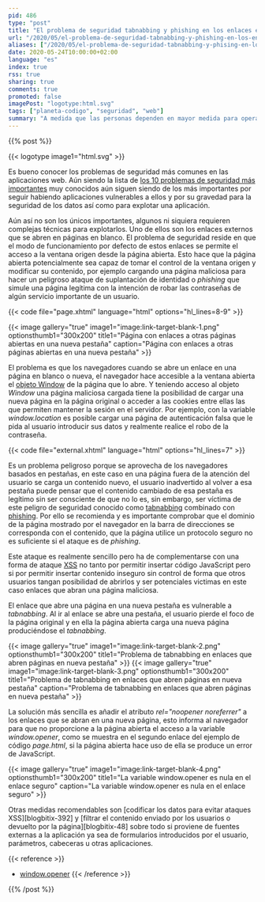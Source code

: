 ```yaml
---
pid: 486
type: "post"
title: "El problema de seguridad tabnabbing y phishing en los enlaces en nuevas pestañas a páginas externas y cómo solucionarlo"
url: "/2020/05/el-problema-de-seguridad-tabnabbing-y-phishing-en-los-enlaces-en-nuevas-pestanas-a-paginas-externas-y-como-solucionarlo/"
aliases: ["/2020/05/el-problema-de-seguridad-tabnabbing-y-phising-en-los-enlaces-en-nuevas-pestanas-a-paginas-externas-y-como-solucionarlo/"]
date: 2020-05-24T10:00:00+02:00
language: "es"
index: true
rss: true
sharing: true
comments: true
promoted: false
imagePost: "logotype:html.svg"
tags: ["planeta-codigo", "seguridad", "web"]
summary: "A medida que las personas dependen en mayor medida para operar en internet como compras, acceso a cuentas bancarias o trámites administrativos la seguridad de las aplicaciones web es más crítica. Una parte de la seguridad es responsabilidad del usuario pero otra parte importante es responsabilidad del sitio web. Un potencial problema de seguridad está en los simples y aparentemente inocentes enlaces abiertos en nuevas páginas si al mismo tiempo es posible insertar contenido en la página que otros usuarios obtengan. El resultado es una vulnerabilidad de _tabnabbing_ y _phishing_."
---
```


{{% post %}}

{{< logotype image1="html.svg" >}}

Es bueno conocer los problemas de seguridad más comunes en las aplicaciones web. Aún siendo la lista de [los 10 problemas de seguridad más importantes](https://owasp.org/www-project-top-ten/) muy conocidos aún siguen siendo de los más importantes por seguir habiendo aplicaciones vulnerables a ellos y por su gravedad para la seguridad de los datos así como para explotar una aplicación.

Aún así no son los únicos importantes, algunos ni siquiera requieren complejas técnicas para explotarlos. Uno de ellos son los enlaces externos que se abren en páginas en blanco. El problema de seguridad reside en que el modo de funcionamiento por defecto de estos enlaces se permite el acceso a la ventana origen desde la página abierta. Esto hace que la página abierta potencialmente sea capaz de tomar el control de la ventana origen y modificar su contenido, por ejemplo cargando una página maliciosa para hacer un peligroso ataque de suplantación de identidad o _phishing_ que simule una página legítima con la intención de robar las contraseñas de algún servicio importante de un usuario.

{{< code file="page.xhtml" language="html" options="hl_lines=8-9" >}}

{{< image
    gallery="true"
    image1="image:link-target-blank-1.png" optionsthumb1="300x200" title1="Página con enlaces a otras páginas abiertas en una nueva pestaña"
    caption="Página con enlaces a otras páginas abiertas en una nueva pestaña" >}}

El problema es que los navegadores cuando se abre un enlace en una página en blanco o nueva, el navegador hace accesible a la ventana abierta el [objeto Window](https://developer.mozilla.org/en-US/docs/Web/API/Window) de la página que lo abre. Y teniendo acceso al objeto _Window_ una página maliciosa cargada tiene la posibilidad de cargar una nueva página en la página original o acceder a las cookies entre ellas las que permiten mantener la sesión en el servidor. Por ejemplo, con la variable _window.location_ es posible cargar una página de autenticación falsa que le pida al usuario introducir sus datos y realmente realice el robo de la contraseña.

{{< code file="external.xhtml" language="html" options="hl_lines=7" >}}

Es un problema peligroso porque se aprovecha de los navegadores basados en pestañas, en este caso en una página fuera de la atención del usuario se carga un contenido nuevo, el usuario inadvertido al volver a esa pestaña puede pensar que el contenido cambiado de esa pestaña es legítimo sin ser consciente de que no lo es, sin embargo, ser víctima de este peligro de seguridad conocido como [tabnabbing](https://en.wikipedia.org/wiki/Tabnabbing) combinado con [phishing](https://es.wikipedia.org/wiki/Phishing). Por ello se recomienda y es importante comprobar que el dominio de la página mostrado por el navegador en la barra de direcciones se corresponda con el contenido, que la página utilice un protocolo seguro no es suficiente si el ataque es de _phishing_.

Este ataque es realmente sencillo pero ha de complementarse con una forma de ataque [XSS](https://es.wikipedia.org/wiki/Cross-site_scripting) no tanto por permitir insertar código JavaScript pero si por permitir insertar contenido inseguro sin control de forma que otros usuarios tangan posibilidad de abrirlos y ser potenciales victimas en este caso enlaces que abran una página maliciosa.

El enlace que abre una página en una nueva pestaña es vulnerable a _tabnabbing_. Al ir al enlace se abre una pestaña, el usuario pierde el foco de la página original y en ella la página abierta carga una nueva página produciéndose el _tabnabbing_.

{{< image
    gallery="true"
    image1="image:link-target-blank-2.png" optionsthumb1="300x200" title1="Problema de tabnabbing en enlaces que abren páginas en nueva pestaña" >}}
{{< image
    gallery="true"
    image1="image:link-target-blank-3.png" optionsthumb1="300x200" title1="Problema de tabnabbing en enlaces que abren páginas en nueva pestaña"
    caption="Problema de tabnabbing en enlaces que abren páginas en nueva pestaña" >}}

La solución más sencilla es añadir el atributo _rel="noopener noreferrer"_ a los enlaces que se abran en una nueva página, esto informa al navegador para que no proporcione a la página abierta el acceso a la variable _window.opener_, como se muestra en el segundo enlace del ejemplo de código _page.html_, si la página abierta hace uso de ella se produce un error de JavaScript.

{{< image
    gallery="true"
    image1="image:link-target-blank-4.png" optionsthumb1="300x200" title1="La variable window.opener es nula en el enlace seguro"
    caption="La variable window.opener es nula en el enlace seguro" >}}

Otras medidas recomendables son [codificar los datos para evitar ataques XSS][blogbitix-392] y [filtrar el contenido enviado por los usuarios o devuelto por la página][blogbitix-48] sobre todo si proviene de fuentes externas a la aplicación ya sea de formularios introducidos por el usuario, parámetros, cabeceras u otras aplicaciones.

{{< reference >}}
* [window.opener](https://developer.mozilla.org/en-US/docs/Web/API/Window/opener)
{{< /reference >}}

{{% /post %}}
